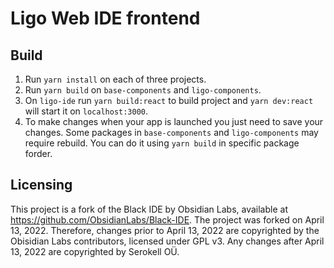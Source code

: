 # Ligo Web IDE frontend

## Build

1. Run `yarn install` on each of three projects.
2. Run `yarn build` on `base-components` and `ligo-components`.
3. On `ligo-ide` run `yarn build:react` to build project and `yarn dev:react` will start it on `localhost:3000`.
4. To make changes when your app is launched you just need to save your changes. Some packages in `base-components` and `ligo-components` may require rebuild. You can do it using `yarn build` in specific package forder.

## Licensing

This project is a fork of the Black IDE by Obsidian Labs, available at
https://github.com/ObsidianLabs/Black-IDE. The project was forked on April 13,
2022. Therefore, changes prior to April 13, 2022 are copyrighted by the Obisidian
Labs contributors, licensed under GPL v3. Any changes after April 13, 2022 are
copyrighted by Serokell OÜ.
